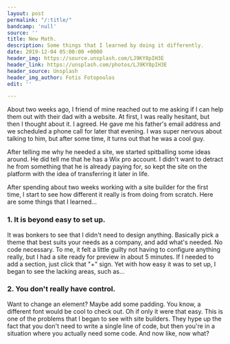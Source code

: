 ```yaml
---
layout: post
permalink: "/:title/"
bandcamp: 'null'
source: ''
title: New Math.
description: Some things that I learned by doing it differently.
date: 2019-12-04 05:00:00 +0000
header_img: https://source.unsplash.com/LJ9KY8pIH3E
header_link: https://unsplash.com/photos/LJ9KY8pIH3E
header_source: Unsplash
header_img_author: Fotis Fotopoulos
edit: ''

---
```

About two weeks ago, I friend of mine reached out to me asking if I can help them out with their dad with a website. At first, I was really hesitant, but then I thought about it. I agreed. He gave me his father's email address and we scheduled a phone call for later that evening. I was super nervous about talking to him, but after some time, it turns out that he was a cool guy.

After telling me why he needed a site, we started spitballing some ideas around. He did tell me that he has a Wix pro account. I didn't want to detract he from something that he is already paying for, so kept the site on the platform with the idea of transferring it later in life.

After spending about two weeks working with a site builder for the first time, I start to see how different it really is from doing from scratch. Here are some things that I learned...

### 1. It is beyond easy to set up.

It was bonkers to see that I didn't need to design anything. Basically pick a theme that best suits your needs as a company, and add what's needed. No code necessary. To me, it felt a little guilty not having to configure anything really, but I had a site ready for preview in about 5 minutes. If I needed to add a section, just click that "+" sign. Yet with how easy it was to set up, I began to see the lacking areas, such as...

### 2. You don't really have control.

Want to change an element? Maybe add some padding. You know, a different font would be cool to check out. Oh if only it were that easy. This is one of the problems that I began to see with site builders. They hype up the fact that you don't need to write a single line of code, but then you're in a situation where you actually need some code. And now like, now what?